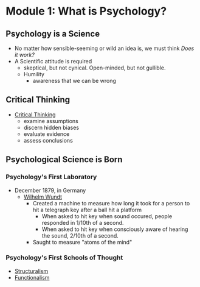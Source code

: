 # Module 1: What is Psychology?

## Psychology is a Science
- No matter how sensible-seeming or wild an idea is, we must think _Does it work?_
- A Scientific attitude is required
  - skeptical, but not cynical. Open-minded, but not gullible.
  - Humility
    - awareness that we can be wrong
  
## Critical Thinking
- <u>Critical Thinking</u>
  - examine assumptions
  - discern hidden biases
  - evaluate evidence
  - assess conclusions

## Psychological Science is Born
### Psychology's First Laboratory
- December 1879, in Germany
  - <u>Wilhelm Wundt</u>
    - Created a machine to measure how long it took for a person to hit a telegraph key after a ball hit a platform
      - When asked to hit key when sound occured, people responded in 1/10th of a second.
      - When asked to hit key when consciously aware of hearing the sound, 2/10th of a second.
    - Saught to measure "atoms of the mind"

### Psychology's First Schools of Thought
- <u>Structuralism</u>
- <u>Functionalism</u>
